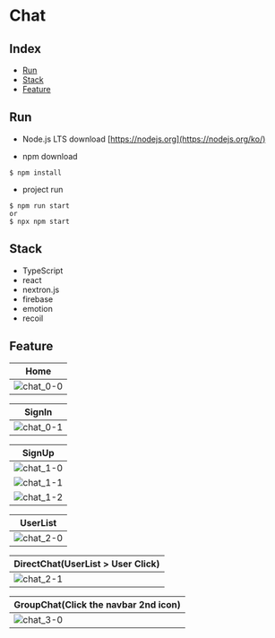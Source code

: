 # Chat

## Index

- [Run](#Run)
- [Stack](#Stack)
- [Feature](#Feature)

## Run

- Node.js LTS download
  [https://nodejs.org](https://nodejs.org/ko/)

- npm download

```
$ npm install
```

- project run

```
$ npm run start
or
$ npx npm start
```

## Stack

- TypeScript
- react
- nextron.js
- firebase
- emotion
- recoil

## Feature

| Home                                                                                                               |
| ------------------------------------------------------------------------------------------------------------------ |
| ![chat_0-0](https://user-images.githubusercontent.com/90893596/218243864-eacca851-cbc4-4a50-9d41-efece87255c7.jpg) |

| SignIn                                                                                                             |
| ------------------------------------------------------------------------------------------------------------------ |
| ![chat_0-1](https://user-images.githubusercontent.com/90893596/218243908-4b2731e8-f2e6-4f85-bf50-c7373096dffc.jpg) |

| SignUp                                                                                                             |
| ------------------------------------------------------------------------------------------------------------------ |
| ![chat_1-0](https://user-images.githubusercontent.com/90893596/218243970-dc2007ff-c9e6-4a54-a9db-1e10c83a4fe2.jpg) |
| ![chat_1-1](https://user-images.githubusercontent.com/90893596/218244050-4a96fbdb-d38a-462e-8538-3b91e22633b4.jpg) |
| ![chat_1-2](https://user-images.githubusercontent.com/90893596/218244078-1d8b614b-9e36-4b2a-907f-1451c90186d5.jpg) |

| UserList                                                                                                           |
| ------------------------------------------------------------------------------------------------------------------ |
| ![chat_2-0](https://user-images.githubusercontent.com/90893596/218244130-ded294f3-62dc-4a02-8a64-d3b7688f04ed.jpg) |

| DirectChat(UserList > User Click)                                                                                  |
| ------------------------------------------------------------------------------------------------------------------ |
| ![chat_2-1](https://user-images.githubusercontent.com/90893596/218244131-be76d53c-0f0b-4436-af7a-1fd8824574d3.jpg) |

| GroupChat(Click the navbar 2nd icon)                                                                               |
| ------------------------------------------------------------------------------------------------------------------ |
| ![chat_3-0](https://user-images.githubusercontent.com/90893596/218244096-50944023-6f23-481e-ba74-7545439a9b98.jpg) |
